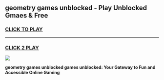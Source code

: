 
## geometry games unblocked - Play Unblocked Gmaes & Free
<h3>
<a href="https://premium.freeplayer.one?title=geometry_games_unblocked&ref=20F">CLICK TO PLAY</a></h3>
<hr>

<h3>
<a href="https://premium.freeplayer.one?title=geometry_games_unblocked&ref=20F">CLICK 2 PLAY</a>
  
</h3>

<a href="https://premium.freeplayer.one?title=geometry_games_unblocked&ref=20F/"><img src="https://clearcache.store/games.png"></a>


**geometry games unblocked games unblocked: Your Gateway to Fun and Accessible Online Gaming**
